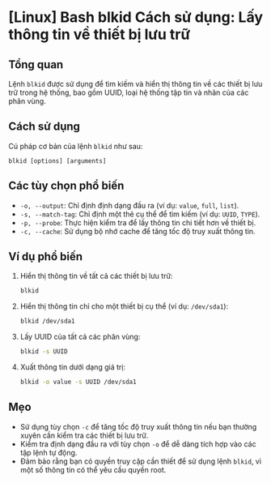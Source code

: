 # [Linux] Bash blkid Cách sử dụng: Lấy thông tin về thiết bị lưu trữ

## Tổng quan
Lệnh `blkid` được sử dụng để tìm kiếm và hiển thị thông tin về các thiết bị lưu trữ trong hệ thống, bao gồm UUID, loại hệ thống tập tin và nhãn của các phân vùng.

## Cách sử dụng
Cú pháp cơ bản của lệnh `blkid` như sau:
```
blkid [options] [arguments]
```

## Các tùy chọn phổ biến
- `-o, --output`: Chỉ định định dạng đầu ra (ví dụ: `value`, `full`, `list`).
- `-s, --match-tag`: Chỉ định một thẻ cụ thể để tìm kiếm (ví dụ: `UUID`, `TYPE`).
- `-p, --probe`: Thực hiện kiểm tra để lấy thông tin chi tiết hơn về thiết bị.
- `-c, --cache`: Sử dụng bộ nhớ cache để tăng tốc độ truy xuất thông tin.

## Ví dụ phổ biến
1. Hiển thị thông tin về tất cả các thiết bị lưu trữ:
   ```bash
   blkid
   ```

2. Hiển thị thông tin chỉ cho một thiết bị cụ thể (ví dụ: `/dev/sda1`):
   ```bash
   blkid /dev/sda1
   ```

3. Lấy UUID của tất cả các phân vùng:
   ```bash
   blkid -s UUID
   ```

4. Xuất thông tin dưới dạng giá trị:
   ```bash
   blkid -o value -s UUID /dev/sda1
   ```

## Mẹo
- Sử dụng tùy chọn `-c` để tăng tốc độ truy xuất thông tin nếu bạn thường xuyên cần kiểm tra các thiết bị lưu trữ.
- Kiểm tra định dạng đầu ra với tùy chọn `-o` để dễ dàng tích hợp vào các tập lệnh tự động.
- Đảm bảo rằng bạn có quyền truy cập cần thiết để sử dụng lệnh `blkid`, vì một số thông tin có thể yêu cầu quyền root.